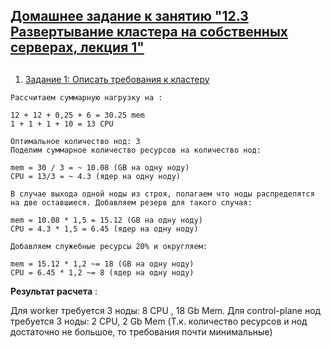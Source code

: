 ## [Домашнее задание к занятию "12.3 Развертывание кластера на собственных серверах, лекция 1"](https://github.com/netology-code/devkub-homeworks/blob/main/12-kubernetes-03-install-part-1.md)
## 

1. [Задание 1: Описать требования к кластеру](https://github.com/netology-code/devkub-homeworks/blob/main/12-kubernetes-03-install-part-1.md#%D0%B7%D0%B0%D0%B4%D0%B0%D0%BD%D0%B8%D0%B5-1-%D0%BE%D0%BF%D0%B8%D1%81%D0%B0%D1%82%D1%8C-%D1%82%D1%80%D0%B5%D0%B1%D0%BE%D0%B2%D0%B0%D0%BD%D0%B8%D1%8F-%D0%BA-%D0%BA%D0%BB%D0%B0%D1%81%D1%82%D0%B5%D1%80%D1%83)

```text
Рассчитаем суммарную нагрузку на :

12 + 12 + 0,25 + 6 = 30.25 mem
1 + 1 + 1 + 10 = 13 CPU

Оптимальное количество нод: 3
Поделим суммарное количество ресурсов на количество нод:

mem = 30 / 3 = ~ 10.08 (GB на одну ноду)
CPU = 13/3 = ~ 4.3 (ядер на одну ноду)

В случае выхода одной ноды из строя, полагаем что ноды распределятся на две оставшиеся. Добавляем резерв для такого случая:

mem = 10.08 * 1,5 = 15.12 (GB на одну ноду)
CPU = 4.3 * 1,5 = 6.45 (ядер на одну ноду)

Добавляем служебные ресурсы 20% и округляем:

mem = 15.12 * 1,2 ~= 18 (GB на одну ноду)
CPU = 6.45 * 1,2 ~= 8 (ядер на одну ноду)

```
**Результат расчета** : 

Для worker требуется 3 ноды:   8 CPU , 18 Gb Mem.
Для control-plane нод требуется 3 ноды:  2 CPU, 2 Gb Mem (Т.к. количество ресурсов и нод достаточно не большое, то требования почти минимальные)
